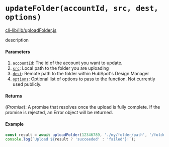 # `updateFolder(accountId, src, dest, options)`

[cli-lib/lib/uploadFolder.js](https://github.com/HubSpot/hubspot-cli/blob/master/packages/cli-lib/lib/uploadFolder.js)

description

#### Parameters

1. [`accountId`](_Number_): The id of the account you want to update.
2. [`src`](_String_): Local path to the folder you are uploading
3. [`dest`](_String_): Remote path to the folder within HubSpot's Design Manager
4. [`options`](_Object_=): Optional list of options to pass to the function. Not currently used publicly.

#### Returns

(_Promise<void>_): A promise that resolves once the upload is fully complete. If the promise is rejected, an Error object will be returned.

#### Example

```js
const result = await uploadFolder(12346789, './my/folder/path', '/folder');
console.log(`Upload ${result ? 'succeeded' : 'failed'}!`);
```
